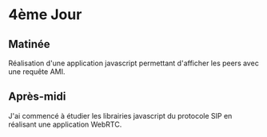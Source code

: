 # 4ème Jour

## Matinée

Réalisation d'une application javascript permettant d'afficher les peers avec une requête AMI.

## Après-midi

J'ai commencé à étudier les librairies javascript du protocole SIP en réalisant une application WebRTC.